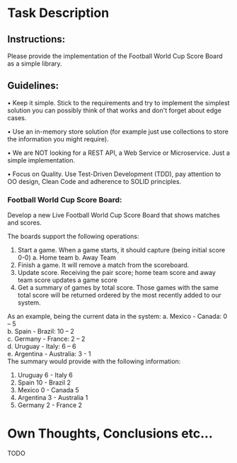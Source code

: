 # Task Description
## Instructions:
Please provide the implementation of the Football World Cup Score Board as a simple
library.

## Guidelines:
• Keep it simple. Stick to the requirements and try to implement the simplest
solution you can possibly think of that works and don't forget about edge cases.

• Use an in-memory store solution (for example just use collections to store
the information you might require).

• We are NOT looking for a REST API, a Web Service or Microservice. Just
a simple implementation.

• Focus on Quality. Use Test-Driven Development (TDD), pay attention to
OO design, Clean Code and adherence to SOLID principles.

### Football World Cup Score Board:
Develop a new Live Football World Cup Score Board that shows matches and scores.

The boards support the following operations:
1. Start a game. When a game starts, it should capture (being initial score 0-0)
   a. Home team
   b. Away Team
2. Finish a game. It will remove a match from the scoreboard.
3. Update score. Receiving the pair score; home team score and away team score
   updates a game score
4. Get a summary of games by total score. Those games with the same total score
   will be returned ordered by the most recently added to our system.

As an example, being the current data in the system:
a. Mexico - Canada: 0 – 5 \
b. Spain - Brazil: 10 – 2 \
c. Germany - France: 2 – 2 \
d. Uruguay - Italy: 6 – 6 \
e. Argentina - Australia: 3 - 1 \
The summary would provide with the following information:
1. Uruguay 6 - Italy 6
2. Spain 10 - Brazil 2
3. Mexico 0 - Canada 5
4. Argentina 3 - Australia 1
5. Germany 2 - France 2

# Own Thoughts, Conclusions etc...
TODO